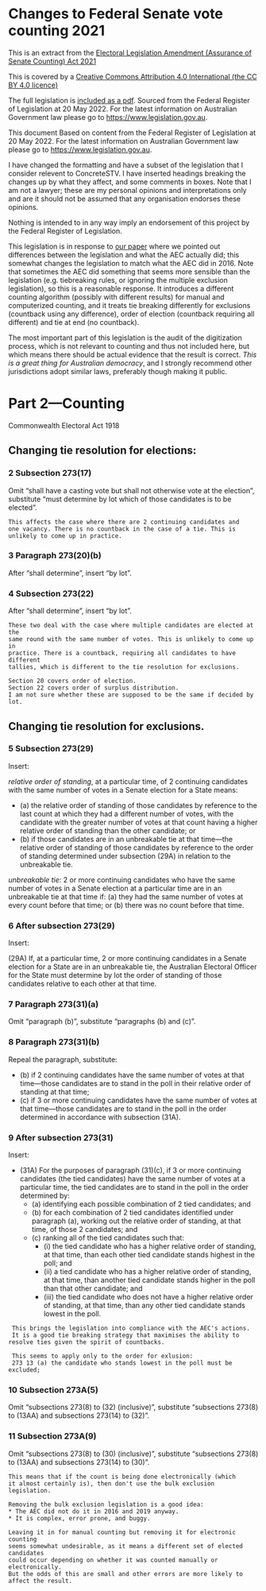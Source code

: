 # Changes to Federal Senate vote counting 2021

This is an extract from the [Electoral Legislation Amendment (Assurance of Senate Counting) Act 2021](https://www.legislation.gov.au/Details/C2021A00135)

This is covered by a [Creative Commons Attribution 4.0 International (the CC BY 4.0 licence)](http://creativecommons.org/licenses/by/4.0/)

The full legislation is [included as a pdf](C2021A00135.pdf).
Sourced from the Federal Register of Legislation at 20 May 2022. 
For the latest information on Australian Government law please go to https://www.legislation.gov.au.

This document 
Based on content from the Federal Register of Legislation at 20 May 2022. 
For the latest information on Australian Government law please go to https://www.legislation.gov.au. 

I have changed the formatting and have a subset of the legislation that I consider relevent to ConcreteSTV.
I have inserted headings breaking the changes up by what they affect, and some comments in boxes.
Note that I am not a lawyer; these are my personal opinions and interpretations only and are
it should not be assumed that any organisation endorses these opinions.

Nothing is intended to in any way imply an endorsement of this project by the Federal Register of Legislation.

This legislation is in response to [our paper](../../reports/RecommendedAmendmentsSenateCountingAndScrutiny.pdf)
where we pointed out differences between the legislation and what the AEC actually did; this somewhat 
changes the legislation to match what the AEC did in 2016. Note that sometimes the AEC did something
that seems more sensible than the legislation (e.g. tiebreaking rules, or ignoring the multiple
exclusion legislation), so this is a reasonable response. It introduces a different
counting algorithm (possibly with different results) for manual and computerized counting,
and it treats tie breaking differently for exclusions (countback using any difference),
order of election (countback requiring all different) and tie at end (no countback).

The most important part of this legislation is the audit of the digitization
process, which is not relevant to counting and thus not included here, but which
means there should be actual evidence that the result is correct.
*This is a great thing for Australian democracy*, and I strongly recommend
other jurisdictions adopt similar laws, preferably though making it public.

# Part 2—Counting

Commonwealth Electoral Act 1918

## Changing tie resolution for elections:

### 2 Subsection 273(17)
Omit “shall have a casting vote but shall not otherwise vote at the
election”, substitute “must determine by lot which of those candidates is
to be elected”.

```text
This affects the case where there are 2 continuing candidates and
one vacancy. There is no countback in the case of a tie. This is
unlikely to come up in practice.
```
### 3 Paragraph 273(20)(b)
After “shall determine”, insert “by lot”.
### 4 Subsection 273(22)
After “shall determine”, insert “by lot”.

```text
These two deal with the case where multiple candidates are elected at the
same round with the same number of votes. This is unlikely to come up in
practice. There is a countback, requiring all candidates to have different
tallies, which is different to the tie resolution for exclusions.

Section 20 covers order of election.
Section 22 covers order of surplus distribution.
I am not sure whether these are supposed to be the same if decided by lot.
```

## Changing tie resolution for exclusions.

### 5 Subsection 273(29)
Insert:

_relative order of standing_, at a particular time, of 2 continuing
candidates with the same number of votes in a Senate election for a
State means:
* (a) the relative order of standing of those candidates by reference
to the last count at which they had a different number of
votes, with the candidate with the greater number of votes at
that count having a higher relative order of standing than the
other candidate; or
* (b) if those candidates are in an unbreakable tie at that time—the
relative order of standing of those candidates by reference to
the order of standing determined under subsection (29A) in
relation to the unbreakable tie.

_unbreakable tie_: 2 or more continuing candidates who have the
same number of votes in a Senate election at a particular time are
in an unbreakable tie at that time if:
(a) they had the same number of votes at every count before that
time; or
(b) there was no count before that time.

### 6 After subsection 273(29)
Insert:

(29A) If, at a particular time, 2 or more continuing candidates in a Senate
election for a State are in an unbreakable tie, the Australian
Electoral Officer for the State must determine by lot the order of
standing of those candidates relative to each other at that time.

### 7 Paragraph 273(31)(a)
Omit “paragraph (b)”, substitute “paragraphs (b) and (c)”.

### 8 Paragraph 273(31)(b)
Repeal the paragraph, substitute:
* (b) if 2 continuing candidates have the same number of votes at
  that time—those candidates are to stand in the poll in their
  relative order of standing at that time;
* (c) if 3 or more continuing candidates have the same number of
  votes at that time—those candidates are to stand in the poll in
  the order determined in accordance with subsection (31A).

### 9 After subsection 273(31)
Insert:
* (31A) For the purposes of paragraph (31)(c), if 3 or more continuing
  candidates (the tied candidates) have the same number of votes at
  a particular time, the tied candidates are to stand in the poll in the
  order determined by:
    * (a) identifying each possible combination of 2 tied candidates;
      and
    * (b) for each combination of 2 tied candidates identified under
      paragraph (a), working out the relative order of standing, at
      that time, of those 2 candidates; and
    * (c) ranking all of the tied candidates such that:
        * (i) the tied candidate who has a higher relative order of
          standing, at that time, than each other tied candidate
          stands highest in the poll; and
        * (ii) a tied candidate who has a higher relative order of
          standing, at that time, than another tied candidate stands
          higher in the poll than that other candidate; and
        * (iii) the tied candidate who does not have a higher relative
          order of standing, at that time, than any other tied
          candidate stands lowest in the poll.
```
 This brings the legislation into compliance with the AEC's actions.
 It is a good tie breaking strategy that maximises the ability to resolve ties given the spirit of countbacks.
 
 This seems to apply only to the order for exlusion:
 273 13 (a) the candidate who stands lowest in the poll must be excluded;
```


### 10 Subsection 273A(5)
Omit “subsections 273(8) to (32) (inclusive)”, substitute
“subsections 273(8) to (13AA) and subsections 273(14) to (32)”.
### 11 Subsection 273A(9)
Omit “subsections 273(8) to (30) (inclusive)”, substitute
“subsections 273(8) to (13AA) and subsections 273(14) to (30)”.

```text
This means that if the count is being done electronically (which
it almost certainly is), then don't use the bulk exclusion legislation.

Removing the bulk exclusion legislation is a good idea:
* The AEC did not do it in 2016 and 2019 anyway.
* It is complex, error prone, and buggy.

Leaving it in for manual counting but removing it for electronic counting
seems somewhat undesirable, as it means a different set of elected candidates 
could occur depending on whether it was counted manually or electronically. 
But the odds of this are small and other errors are more likely to affect the result.
```